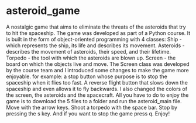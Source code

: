# asteroid_game
A nostalgic game that aims to eliminate the threats of the asteroids that try to hit the spaceship.
The game was developed as part of a Python course.
It is built in the form of object-oriented programming with 4 classes:
Ship - which represents the ship, its life and describes its movement.
Asteroids - describes the movement of asteroids, their speed, and their lifetime.
Torpedo - the tool with which the asteroids are blown up.
Screen - the board on which the objects live and move.
The Screen class was developed by the course team and I introduced some changes to make the game more enjoyable.
for example: a stop button whose purpose is to stop the spaceship when it flies too fast.
A reverse flight button that slows down the spaceship and even allows it to fly backwards.
I also changed the colors of the screen, the asteroids and the spacecraft.
All you have to do to enjoy the game is to download the 5 files to a folder and run the asteroid_main file.
Move with the arrow keys.
Shoot a torpedo with the space bar.
Stop by pressing the s key.
And if you want to stop the game press q.
Enjoy!
